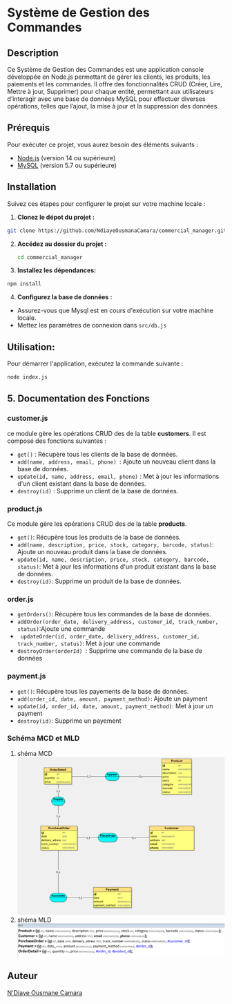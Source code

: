 # Système de Gestion des Commandes
## Description

Ce Système de Gestion des Commandes est une application console développée en Node.js permettant de gérer les clients, les produits, les paiements et les commandes. Il offre des fonctionnalités CRUD (Créer, Lire, Mettre à jour, Supprimer) pour chaque entité, permettant aux utilisateurs d’interagir avec une base de données MySQL pour effectuer diverses opérations, telles que l’ajout, la mise à jour et la suppression des données.

## Prérequis
Pour exécuter ce projet, vous aurez besoin des éléments suivants :

- [Node.js](https://nodejs.org/fr) (version 14 ou supérieure)
- [MySQL](https://www.mysql.com/) (version 5.7 ou supérieure)

## Installation

Suivez ces étapes pour configurer le projet sur votre machine locale :
1. **Clonez le dépot du projet :**

  ```bash
  git clone https://github.com/NdiayeOusmanaCamara/commercial_manager.git
  ```

2. **Accédez au dossier du projet :**

    ```bash
    cd commercial_manager
    ```

3. **Installez les dépendances:**
```bash
npm install
```
4. **Configurez la base de données :**
- Assurez-vous que Mysql est en cours d'exécution sur votre machine locale.
- Mettez les paramètres de connexion dans `src/db.js`

## Utilisation:
Pour démarrer l'application, exécutez la commande suivante :
```bash
node index.js
```
## 5. **Documentation des Fonctions**
### customer.js
 ce module gère les opérations CRUD des de la table **customers**. 
 Il est composé des fonctions suivantes :

 - `get()` : Récupère tous les clients de la base de données.
 - `add(name, address, email, phone) `: Ajoute un nouveau client dans la base de données.
 - `update(id, name, address, email, phone)` : Met à jour les informations d'un client existant dans la base de données.
 - `destroy(id)` : Supprime un client de la base de données.
 
### product.js
Ce module gère les opérations CRUD des de la table **products**.
 - `get()`: Récupère tous les produits de la base de données.
 - `add(name, description, price, stock, category, barcode, status)`:  Ajoute un nouveau produit dans la base de données.
 - `update(id, name, description, price, stock, category, barcode, status)`: Met à jour les informations d'un produit existant dans la base de données.
 - `destroy(id)`: Supprime un produit de la base de données.

### order.js
 - `getOrders()`: Récupère tous les commandes de la base de données.
 - `addOrder(order_date, delivery_address, customer_id, track_number, status)`:Ajoute une commande
 - ` updateOrder(id, order_date, delivery_address, customer_id, track_number, status)`: Met à jour une commande
 - `destroyOrder(orderId) `: Supprime une commande de la base de données

### payment.js
- `get()`: Récupère tous les payements de la base de données.
- `add(order_id, date, amount, payment_method)`: Ajoute un payment
- `update(id, order_id, date, amount, payment_method)`: Met à jour un payment
- `destroy(id)`: Supprime un payement

### Schéma MCD et MLD
1. shéma MCD
![](/src/assets/images/MCD.jpg)
2. shéma MLD
![](/src/assets/images/MLD.jpg)
## Auteur
[N'Diaye Ousmane Camara](https://github.com/NdiayeOusmanaCamara)